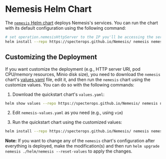 # Nemesis Helm Chart
The [`nemesis` Helm chart](../helm/nemesis/) deploys Nemesis's services. You can run the chart with its default configuration using the following command:

```bash
# set operation.nemesisHttpServer to the IP you'll be accessing the server from. By default, the value is set to https://127.0.0.1:443/ for local deployments.
helm install --repo https://specterops.github.io/Nemesis/ nemesis nemesis --timeout '45m' --set operation.nemesisHttpServer="https://192.168.6.9:443/"
```

## Customizing the Deployment

If you want customize the deployment (e.g., HTTP server URI, pod CPU/memory resources, Minio disk size), you need to download the `nemesis` chart's [values.yaml](../helm/nemesis/values.yaml) file, edit it, and then run the `nemesis` chart using the customize values. You can do so with the following commands:

1. Download the quickstart chart's `values.yaml`:
```bash
helm show values --repo https://specterops.github.io/Nemesis/ nemesis nemesis > nemesis-values.yaml
```

2. Edit `nemesis-values.yaml` as you need (e.g., using `vim`)

3. Run the quickstart chart using the customized values:
```bash
helm install --repo https://specterops.github.io/Nemesis/ nemesis nemesis --timeout '45m' -f nemesis-values.yaml
```

**Note:** If you want to change any of the `nemesis` chart's configuration after everything is deployed, make the modification(s) and then run `helm upgrade nemesis ./helm/nemesis --reset-values` to apply the changes.
